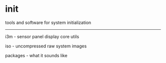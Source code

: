 # init
tools and software for system initialization

-------------------------------------

i3m - sensor panel display core utils

iso - uncompressed raw system images

packages - what it sounds like
